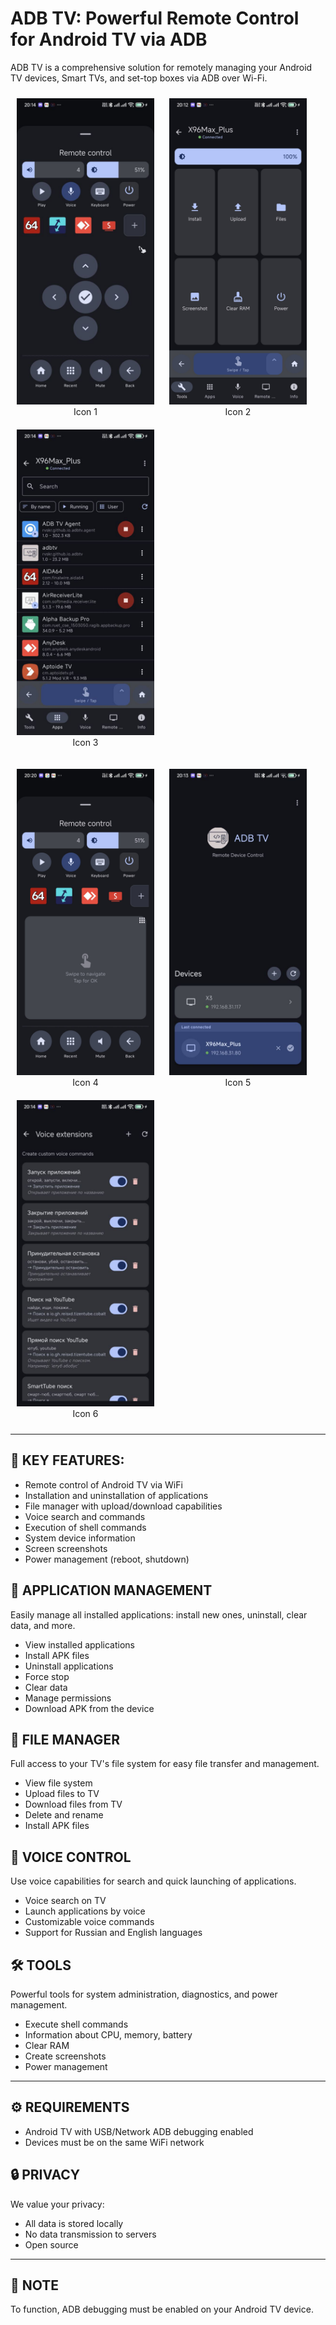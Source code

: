 # ADB TV: Powerful Remote Control for Android TV via ADB

ADB TV is a comprehensive solution for remotely managing your Android TV devices, Smart TVs, and set-top boxes via ADB over Wi-Fi.

<p align="center">
  <figure style="display:inline-block; text-align:center; margin:10px;">
    <img src="images/1.png" alt="Icon 1" width="220"/><br/>
    <figcaption>Icon 1</figcaption>
  </figure>

  <figure style="display:inline-block; text-align:center; margin:10px;">
    <img src="images/2.png" alt="Icon 2" width="220"/><br/>
    <figcaption>Icon 2</figcaption>
  </figure>

  <figure style="display:inline-block; text-align:center; margin:10px;">
    <img src="images/3.png" alt="Icon 3" width="220"/><br/>
    <figcaption>Icon 3</figcaption>
  </figure>
</p>

<p align="center">
  <figure style="display:inline-block; text-align:center; margin:10px;">
    <img src="images/4.png" alt="Icon 4" width="220"/><br/>
    <figcaption>Icon 4</figcaption>
  </figure>

  <figure style="display:inline-block; text-align:center; margin:10px;">
    <img src="images/5.png" alt="Icon 5" width="220"/><br/>
    <figcaption>Icon 5</figcaption>
  </figure>

  <figure style="display:inline-block; text-align:center; margin:10px;">
    <img src="images/6.png" alt="Icon 6" width="220"/><br/>
    <figcaption>Icon 6</figcaption>
  </figure>
</p>

---

## 🎯 KEY FEATURES:

* Remote control of Android TV via WiFi
* Installation and uninstallation of applications
* File manager with upload/download capabilities
* Voice search and commands
* Execution of shell commands
* System device information
* Screen screenshots
* Power management (reboot, shutdown)

## 📱 APPLICATION MANAGEMENT

Easily manage all installed applications: install new ones, uninstall, clear data, and more.



* View installed applications
* Install APK files
* Uninstall applications
* Force stop
* Clear data
* Manage permissions
* Download APK from the device

## 📁 FILE MANAGER

Full access to your TV's file system for easy file transfer and management.



* View file system
* Upload files to TV
* Download files from TV
* Delete and rename
* Install APK files

## 🎤 VOICE CONTROL

Use voice capabilities for search and quick launching of applications.



* Voice search on TV
* Launch applications by voice
* Customizable voice commands
* Support for Russian and English languages

## 🛠️ TOOLS

Powerful tools for system administration, diagnostics, and power management.



* Execute shell commands
* Information about CPU, memory, battery
* Clear RAM
* Create screenshots
* Power management

---

## ⚙️ REQUIREMENTS

* Android TV with USB/Network ADB debugging enabled
* Devices must be on the same WiFi network

## 🔒 PRIVACY



We value your privacy:
* All data is stored locally
* No data transmission to servers
* Open source

---

## 📝 NOTE
To function, ADB debugging must be enabled on your Android TV device.
